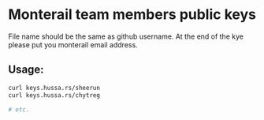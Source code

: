 # Monterail team members public keys

File name should be the same as github username.
At the end of the kye please put you monterail email address.

## Usage:

```bash
curl keys.hussa.rs/sheerun
curl keys.hussa.rs/chytreg

# etc.
```
